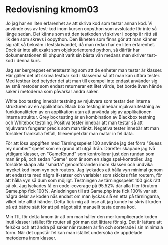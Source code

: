 ---
---
Redovisning kmom03
=========================

Jo jag har en liten erfarenhet av att skriva kod som testar annan kod. Vi använde oss av test-kod inom kursen oopython som avslutade för inte så länge sedan. Det känns som att den testkoden vi skriver i oophp är rätt så lik den som skrevs i oopython. Den likheten som finns gör att man känner sig rätt så bekväm i testskrivandet, då man redan har en liten erfarenhet. Dock är inte allt exakt som objektorienterad python, så därfär har dokumentationen till phpunit varit sin bästa vän medans man skriver test-kod i denna kurs.

Jag ser bergreppet enhetstestning som att de enheter man testar är klasser. Här gäller det att skriva testbar kod i klasserna så att man kan utföra tester. Med testbar kod betyder det att man till exempel inte endast använder sig av små metoder som endast returnerar ett litet värde, bet borde även hände saker i metoderna som påvärkar andra saker.

White box testing innebär testning av mjukvara som testar den interna strukturen av en applikation.
Black box testing innebär mjukvarutestning av funktionaliteten av en applikation utan att använda sig av applikationen interna struktur.
Grey box testing är en kombination av Blackbox testning och Whitebox testning.
Positiva tester innebär att man testar så att mjukvaran fungerar precis som man tänkt. Negativa tester innebär att man försöker framkalla felfall, tillexempel där man matar in fel data.

För att lösa uppgiften med Tärningsspelet 100 använde jag det förra "Guess my number" spelet som en grund att utgå ifrån. Därefter skapade jag två yttligare klasser, en "GameRound" som kontrollerar just den rundan som man är på, och sedan "Game" som är som en slags spel-kontroller. Jag försökte skapa alla "smarta" genomföranden inom klassen och undvika mycket kod inom vyn och routers. Jag lyckades att hålla vyn minimal genom att endast ta med några if-satser och variabler som skickas från routern, för att hålla vyn så dum som möjligt. Testningen av tärningsspelet 100 gick rätt så ok. Jag lyckades få en code-coverage på 95.52% där alla filer förutom Game.php fick 100%. Anledningen till att Game.php inte fick 100% var att några delar av koden nås endast om man lyckas slå en etta på tärningarna, vilket inte alltid händer. Detta fick mig att inse att jag kunde ha skrivit koden på ett bättre sätt för att på något sätt manuellt testa denna kod.

Min TIL för detta kmom är att om man håller den mer komplicerade koden inuti klasser istället för router så gör man det lättare för sig. Det är lättare att felsöka och att ändra på saker när routern är fin och sorterade i sin minimala form. När det uppstår fel kan man istället undersöka de uppdelade metoderna inom klasser.
